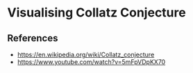 # Visualising Collatz Conjecture

## References

- https://en.wikipedia.org/wiki/Collatz_conjecture
- https://www.youtube.com/watch?v=5mFpVDpKX70

